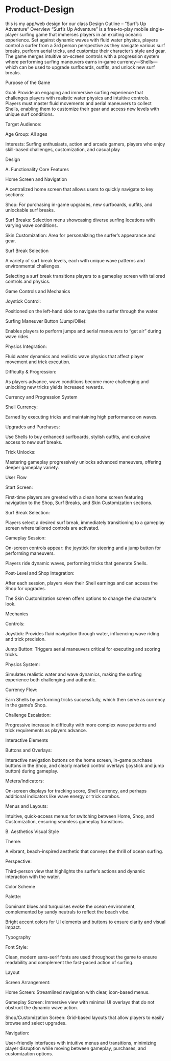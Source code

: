 # Product-Design
this is my app/web design for our class
Design Outline – “Surf’s Up Adventure”
Overview
“Surf’s Up Adventure” is a free-to-play mobile single-player surfing game that immerses players in an exciting oceanic experience. Set against dynamic waves with fluid water physics, players control a surfer from a 3rd person perspective as they navigate various surf breaks, perform aerial tricks, and customize their character’s style and gear. The game merges intuitive on-screen controls with a progression system where performing surfing maneuvers earns in-game currency—Shells—which can be used to upgrade surfboards, outfits, and unlock new surf breaks.

Purpose of the Game

Goal:
Provide an engaging and immersive surfing experience that challenges players with realistic water physics and intuitive controls. Players must master fluid movements and aerial maneuvers to collect Shells, enabling them to customize their gear and access new levels with unique surf conditions.

Target Audience:

Age Group: All ages

Interests: Surfing enthusiasts, action and arcade gamers, players who enjoy skill-based challenges, customization, and casual play

Design

A. Functionality
Core Features

Home Screen and Navigation

A centralized home screen that allows users to quickly navigate to key sections:

Shop: For purchasing in-game upgrades, new surfboards, outfits, and unlockable surf breaks.

Surf Breaks: Selection menu showcasing diverse surfing locations with varying wave conditions.

Skin Customization: Area for personalizing the surfer’s appearance and gear.

Surf Break Selection

A variety of surf break levels, each with unique wave patterns and environmental challenges.

Selecting a surf break transitions players to a gameplay screen with tailored controls and physics.

Game Controls and Mechanics

Joystick Control:

Positioned on the left-hand side to navigate the surfer through the water.

Surfing Maneuver Button (Jump/Ollie):

Enables players to perform jumps and aerial maneuvers to “get air” during wave rides.

Physics Integration:

Fluid water dynamics and realistic wave physics that affect player movement and trick execution.

Difficulty & Progression:

As players advance, wave conditions become more challenging and unlocking new tricks yields increased rewards.

Currency and Progression System

Shell Currency:

Earned by executing tricks and maintaining high performance on waves.

Upgrades and Purchases:

Use Shells to buy enhanced surfboards, stylish outfits, and exclusive access to new surf breaks.

Trick Unlocks:

Mastering gameplay progressively unlocks advanced maneuvers, offering deeper gameplay variety.

User Flow

Start Screen:

First-time players are greeted with a clean home screen featuring navigation to the Shop, Surf Breaks, and Skin Customization sections.

Surf Break Selection:

Players select a desired surf break, immediately transitioning to a gameplay screen where tailored controls are activated.

Gameplay Session:

On-screen controls appear: the joystick for steering and a jump button for performing maneuvers.

Players ride dynamic waves, performing tricks that generate Shells.

Post-Level and Shop Integration:

After each session, players view their Shell earnings and can access the Shop for upgrades.

The Skin Customization screen offers options to change the character’s look.

Mechanics

Controls:

Joystick: Provides fluid navigation through water, influencing wave riding and trick precision.

Jump Button: Triggers aerial maneuvers critical for executing and scoring tricks.

Physics System:

Simulates realistic water and wave dynamics, making the surfing experience both challenging and authentic.

Currency Flow:

Earn Shells by performing tricks successfully, which then serve as currency in the game’s Shop.

Challenge Escalation:

Progressive increase in difficulty with more complex wave patterns and trick requirements as players advance.

Interactive Elements

Buttons and Overlays:

Interactive navigation buttons on the home screen, in-game purchase buttons in the Shop, and clearly marked control overlays (joystick and jump button) during gameplay.

Meters/Indicators:

On-screen displays for tracking score, Shell currency, and perhaps additional indicators like wave energy or trick combos.

Menus and Layouts:

Intuitive, quick-access menus for switching between Home, Shop, and Customization, ensuring seamless gameplay transitions.

B. Aesthetics
Visual Style

Theme:

A vibrant, beach-inspired aesthetic that conveys the thrill of ocean surfing.

Perspective:

Third-person view that highlights the surfer’s actions and dynamic interaction with the water.

Color Scheme

Palette:

Dominant blues and turquoises evoke the ocean environment, complemented by sandy neutrals to reflect the beach vibe.

Bright accent colors for UI elements and buttons to ensure clarity and visual impact.

Typography

Font Style:

Clean, modern sans-serif fonts are used throughout the game to ensure readability and complement the fast-paced action of surfing.

Layout

Screen Arrangement:

Home Screen: Streamlined navigation with clear, icon-based menus.

Gameplay Screen: Immersive view with minimal UI overlays that do not obstruct the dynamic wave action.

Shop/Customization Screen: Grid-based layouts that allow players to easily browse and select upgrades.

Navigation:

User-friendly interfaces with intuitive menus and transitions, minimizing player disruption while moving between gameplay, purchases, and customization options.
